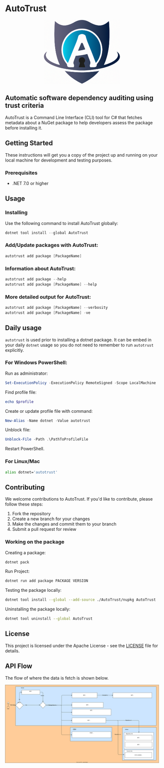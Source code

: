 # AutoTrust

<p align="center">
  <img src="./Images/AutoTrust.png" alt="Auto Trust" width="250px"/>
</p>

## **Auto**matic software dependency auditing using **trust** criteria

AutoTrust is a Command Line Interface (CLI) tool for C# that fetches metadata about a NuGet package to help developers assess the package before installing it.

## Getting Started

These instructions will get you a copy of the project up and running on your local machine for development and testing purposes.

### Prerequisites

- .NET 7.0 or higher

## Usage

### Installing

Use the following command to install AutoTrust globally:

```PowerShell
dotnet tool install --global AutoTrust
```

### Add/Update packages with AutoTrust:

```PowerShell
autotrust add package [PackageName]
```

### Information about AutoTrust:

```PowerShell
autotrust add package --help
autotrust add package [PackageName] --help
```

### More detailed output for AutoTrust:

```PowerShell
autotrust add package [PackageName] --verbosity
autotrust add package [PackageName] -ve
```

## Daily usage

`autotrust` is used prior to installing a dotnet package. It can be embed in your daily `dotnet` usage so you do not need to remember to run `autotrust` explicitly.

### For Windows PowerShell:

Run as administrator:

```PowerShell
Set-ExecutionPolicy -ExecutionPolicy RemoteSigned -Scope LocalMachine
```

Find profile file:

```PowerShell
echo $profile
```

Create or update profile file with command:

```PowerShell
New-Alias -Name dotnet -Value autotrust
```

Unblock file:

```PowerShell
Unblock-File -Path .\PathToProfileFile
```

Restart PowerShell.

### For Linux/Mac

```bash
alias dotnet='autotrust'
```

## Contributing

We welcome contributions to AutoTrust. If you'd like to contribute, please follow these steps:

1. Fork the repository
2. Create a new branch for your changes
3. Make the changes and commit them to your branch
4. Submit a pull request for review

### Working on the package

Creating a package:

```bash
dotnet pack
```

Run Project:

```bash
dotnet run add package PACKAGE VERSION
```

Testing the package locally:

```bash
dotnet tool install --global --add-source ./AutoTrust/nupkg AutoTrust
```

Uninstalling the package locally:

```bash
dotnet tool uninstall --global AutoTrust
```

## License

This project is licensed under the Apache License - see the [LICENSE](LICENSE) file for details.

## API Flow

The flow of where the data is fetch is shown below.

![api flow](./Images/Api_flow.drawio.svg)
